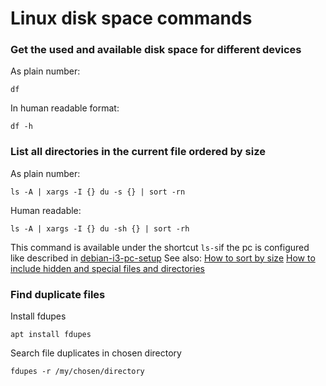 # Linux disk space commands

### Get the used and available disk space for different devices

As plain number:
```
df
```
In human readable format:
```
df -h
```

### List all directories in the current file ordered by size

As plain number:
```
ls -A | xargs -I {} du -s {} | sort -rn

```
Human readable:
```
ls -A | xargs -I {} du -sh {} | sort -rh
```
This command is available under the shortcut `ls-s`if the pc is configured like described in [debian-i3-pc-setup](debian-i3-pc-setup.md)
See also:
[How to sort by size](https://unix.stackexchange.com/questions/106330/sort-all-directories-based-on-their-size)
[How to include hidden and special files and directories](https://superuser.com/questions/342448/du-command-does-not-parse-hidden-directories)

### Find duplicate files

Install fdupes
```
apt install fdupes
```
Search file duplicates in chosen directory
```
fdupes -r /my/chosen/directory
```